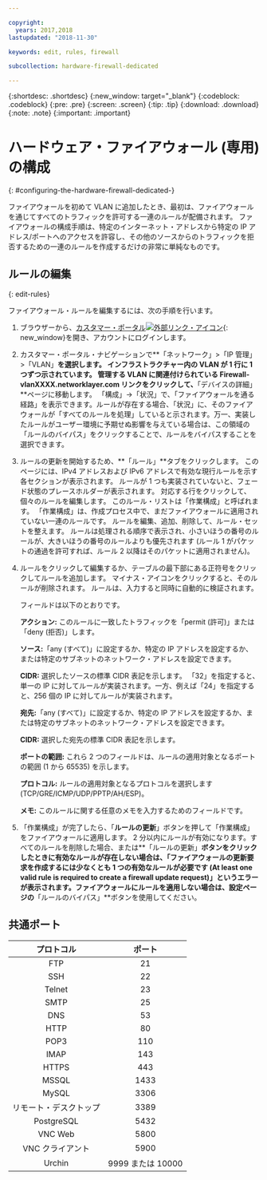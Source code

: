```yaml
---

copyright:
  years: 2017,2018
lastupdated: "2018-11-30"

keywords: edit, rules, firewall

subcollection: hardware-firewall-dedicated

---
```


{:shortdesc: .shortdesc}
{:new_window: target="_blank"}
{:codeblock: .codeblock}
{:pre: .pre}
{:screen: .screen}
{:tip: .tip}
{:download: .download}
{:note: .note}
{:important: .important}

# ハードウェア・ファイアウォール (専用) の構成
{: #configuring-the-hardware-firewall-dedicated-}

ファイアウォールを初めて VLAN に追加したとき、最初は、ファイアウォールを通じてすべてのトラフィックを許可する一連のルールが配備されます。 ファイアウォールの構成手順は、特定のインターネット・アドレスから特定の IP アドレス/ポートへのアクセスを許容し、その他のソースからのトラフィックを拒否するための一連のルールを作成するだけの非常に単純なものです。

## ルールの編集
{: edit-rules}

ファイアウォール・ルールを編集するには、次の手順を行います。

1. ブラウザーから、[カスタマー・ポータル![外部リンク・アイコン](../../icons/launch-glyph.svg "外部リンク・アイコン")](https://control.softlayer.com/){: new_window}を開き、アカウントにログインします。
2. カスタマー・ポータル・ナビゲーションで**「ネットワーク」>「IP 管理」>「VLAN」**を選択します。 インフラストラクチャー内の VLAN が 1 行に 1 つずつ示されています。  管理する VLAN に関連付けられている Firewall-vlanXXXX.networklayer.com リンクをクリックして、**「デバイスの詳細」**ページに移動します。 「構成」->「状況」で、「ファイアウォールを通る経路」を表示できます。ルールが存在する場合、「状況」に、そのファイアウォールが「すべてのルールを処理」していると示されます。万一、実装したルールがユーザー環境に予期せぬ影響を与えている場合は、この領域の「ルールのバイパス」をクリックすることで、ルールをバイパスすることを選択できます。
3. ルールの更新を開始するため、**「ルール」**タブをクリックします。 このページには、IPv4 アドレスおよび IPv6 アドレスで有効な現行ルールを示す各セクションが表示されます。  ルールが 1 つも実装されていないと、フェード状態のプレースホルダーが表示されます。  対応する行をクリックして、個々のルールを編集します。  このルール・リストは「作業構成」と呼ばれます。 「作業構成」は、作成プロセス中で、まだファイアウォールに適用されていない一連のルールです。 ルールを編集、追加、削除して、ルール・セットを整えます。  ルールは処理される順序で表示され、小さいほうの番号のルールが、大きいほうの番号のルールよりも優先されます (ルール 1 がパケットの通過を許可すれば、ルール 2 以降はそのパケットに適用されません)。
4. ルールをクリックして編集するか、テーブルの最下部にある正符号をクリックしてルールを追加します。 マイナス・アイコンをクリックすると、そのルールが削除されます。 ルールは、入力すると同時に自動的に検証されます。

    フィールドは以下のとおりです。

    **アクション:** このルールに一致したトラフィックを「permit (許可)」または「deny (拒否)」します。

    **ソース:**「any (すべて)」に設定するか、特定の IP アドレスを設定するか、または特定のサブネットのネットワーク・アドレスを設定できます。

    **CIDR:** 選択したソースの標準 CIDR 表記を示します。  「32」を指定すると、単一の IP に対してルールが実装されます。一方、例えば「24」を指定すると、256 個の IP に対してルールが実装されます。

    **宛先:**「any (すべて)」に設定するか、特定の IP アドレスを設定するか、または特定のサブネットのネットワーク・アドレスを設定できます。

    **CIDR:** 選択した宛先の標準 CIDR 表記を示します。

    **ポートの範囲:** これら 2 つのフィールドは、ルールの適用対象となるポートの範囲 (1 から 65535) を示します。

    **プロトコル:** ルールの適用対象となるプロトコルを選択します (TCP/GRE/ICMP/UDP/PPTP/AH/ESP)。

    **メモ:** このルールに関する任意のメモを入力するためのフィールドです。

5. 「作業構成」が完了したら、「**ルールの更新**」ボタンを押して「作業構成」をファイアウォールに適用します。 2 分以内にルールが有効になります。すべてのルールを削除した場合、または**「ルールの更新」**ボタンをクリックしたときに有効なルールが存在しない場合は、「ファイアウォールの更新要求を作成するには少なくとも 1 つの有効なルールが必要です (At least one valid rule is required to create a firewall update request)」というエラーが表示されます。ファイアウォールにルールを適用しない場合は、設定ページの**「ルールのバイパス」**ボタンを使用してください。

## 共通ポート

| プロトコル | ポート |
| :-----: | :-----: |
| FTP | 21 |
| SSH | 22 |
| Telnet | 23 |
| SMTP | 25 |
| DNS | 53 |
| HTTP | 80 |
| POP3 | 110 |
| IMAP | 143 |
| HTTPS | 443 |
| MSSQL | 1433 |
| MySQL | 3306 |
| リモート・デスクトップ | 3389 |
| PostgreSQL | 5432 |
| VNC Web | 5800 |
| VNC クライアント | 5900 |
| Urchin | 9999 または 10000 ||
